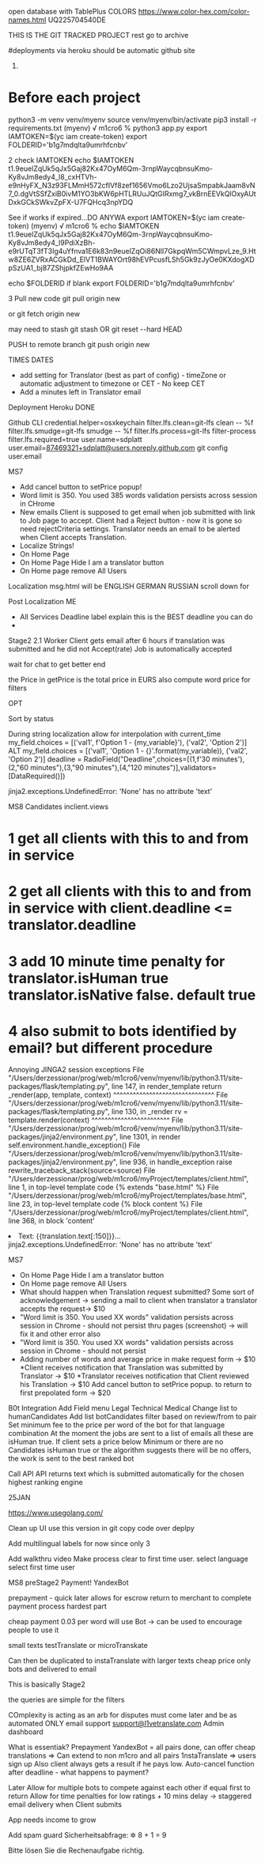 
open database with TablePlus
COLORS https://www.color-hex.com/color-names.html
UQ225704540DE

THIS IS THE GIT TRACKED PROJECT
rest go to archive

#deployments via heroku should be automatic
github site



1. 
# Before each project
python3 -m venv venv/myenv 
source venv/myenv/bin/activate
pip3 install -r requirements.txt
(myenv) √ m1cro6 % python3 app.py
export IAMTOKEN=$(yc iam create-token)
export FOLDERID='b1g7mdqlta9umrhfcnbv'

2
check IAMTOKEN
echo $IAMTOKEN
t1.9euelZqUk5qJx5Gaj82Kx47OyM6Qm-3rnpWaycqbnsuKmo-Ky8vJm8edy4_l8_cxHTVh-e9nHyFX_N3z93FLMmH572cfIVf8zef1656Vmo6Lzo2UjsaSmpabkJaam8vN7_0.dgVtSSfZxiB0ivM1YO3bKW6pHTLRUuJQtGIRxmg7_vkBrnEEVkQlOxyAUtDxkGCkSWkvZpFX-U7FQHcq3npYDQ

See if works if expired...DO ANYWA
export IAMTOKEN=$(yc iam create-token)
(myenv) √ m1cro6 % echo $IAMTOKEN                        
t1.9euelZqUk5qJx5Gaj82Kx47OyM6Qm-3rnpWaycqbnsuKmo-Ky8vJm8edy4_l9PdiXzBh-e9rUTqT3fT3Ig4uYfnva1E6k83n9euelZqOi86NlI7GkpqWm5CWmpvLze_9.Htw8ZE6ZVRxACGkDd_ElVT1BWAYOrt98hEVPcusfLSh5Gk9zJyOe0KXdogXDpSzUA1_bj87ZShjpkfZEwHo9AA

echo $FOLDERID 
if blank
export FOLDERID='b1g7mdqlta9umrhfcnbv'

3
Pull new code
git pull origin new

or 
git fetch origin new

may need to stash
git stash
OR
git reset --hard HEAD
 
PUSH to remote branch
git push origin new




TIMES DATES
* add setting for Translator (best as part of config) - timeZone or automatic adjustment to timezone or CET - No keep CET
* Add a minutes left in Translator email 


Deployment Heroku DONE

Github CLI
credential.helper=osxkeychain
filter.lfs.clean=git-lfs clean -- %f
filter.lfs.smudge=git-lfs smudge -- %f
filter.lfs.process=git-lfs filter-process
filter.lfs.required=true
user.name=sdplatt
user.email=87469321+sdplatt@users.noreply.github.com
git config user.email




MS7
* Add cancel button to setPrice popup!
* Word limit is 350. You used 385 words validation persists across session in CHrome
* New emails
Client is supposed to get email when job submitted with link to Job page to accept.
Client had a Reject button - now it is gone so need rejectCriteria settings.
Translator needs an email to be alerted when Client accepts Translation.
* Localize Strings!
* On Home Page 
* On Home Page Hide I am a translator button 
* On Home page remove All Users

Localization
msg.html will be ENGLISH GERMAN RUSSIAN scroll down for


Post Localization
ME
* All Services Deadline label explain this is the BEST deadline you can do
* 

Stage2
2.1 Worker
Client gets email after 6 hours if translation was submitted and he did not Accept(rate)
Job is automatically accepted

wait for chat to get better end


the Price in getPrice is the total price in EURS
also compute word price for filters


OPT 

Sort by status

During string localization allow for interpolation with current_time
my_field.choices = [('val1', f'Option 1 - {my_variable}'), ('val2', 'Option 2')]
ALT my_field.choices = [('val1', 'Option 1 - {}'.format(my_variable)), ('val2', 'Option 2')]
    deadline = RadioField("Deadline",choices=[(1,f'30 minutes'),(2,"60 minutes"),(3,"90 minutes"),(4,"120 minutes")],validators=[DataRequired()])

    
jinja2.exceptions.UndefinedError: 'None' has no attribute 'text'


MS8
Candidates inclient.views
# 1 get all clients with this to and from in service
# 2 get all clients with this to and from in service with client.deadline <= translator.deadline
# 3 add 10 minute time penalty for translator.isHuman true translator.isNative false. default true
# 4 also submit to bots identified by email? but different procedure

Annoying JINGA2 session exceptions
  File "/Users/derzessionar/prog/web/m1cro6/venv/myenv/lib/python3.11/site-packages/flask/templating.py", line 147, in render_template
    return _render(app, template, context)
           ^^^^^^^^^^^^^^^^^^^^^^^^^^^^^^^
  File "/Users/derzessionar/prog/web/m1cro6/venv/myenv/lib/python3.11/site-packages/flask/templating.py", line 130, in _render
    rv = template.render(context)
         ^^^^^^^^^^^^^^^^^^^^^^^^
  File "/Users/derzessionar/prog/web/m1cro6/venv/myenv/lib/python3.11/site-packages/jinja2/environment.py", line 1301, in render
    self.environment.handle_exception()
  File "/Users/derzessionar/prog/web/m1cro6/venv/myenv/lib/python3.11/site-packages/jinja2/environment.py", line 936, in handle_exception
    raise rewrite_traceback_stack(source=source)
  File "/Users/derzessionar/prog/web/m1cro6/myProject/templates/client.html", line 1, in top-level template code
    {% extends "base.html" %}
  File "/Users/derzessionar/prog/web/m1cro6/myProject/templates/base.html", line 23, in top-level template code
    {% block content %}
  File "/Users/derzessionar/prog/web/m1cro6/myProject/templates/client.html", line 368, in block 'content'
    <li>Text: {{translation.text[:150]}}...</li>
jinja2.exceptions.UndefinedError: 'None' has no attribute 'text'

MS7
* On Home Page Hide I am a translator button
* On Home page remove All Users
* What should happen when Translation request submitted? Some sort of acknowledgement -> sending a mail to client when translator a translator accepts the request-> $10
* "Word limit is 350. You used XX words" validation persists across session in Chrome - should not persist thru pages (screenshot) -> will fix it and other error also
* "Word limit is 350. You used XX words" validation persists across session in Chrome - should not persist
* Adding number of words and average price in make request form -> $10
*Client receives notification that Translation was submitted by Translator -> $10
*Translator receives notification that Client reviewed his Translation -> $10
Add cancel button to setPrice popup. to return to first prepolated form -> $20


B0t Integration
Add Field menu Legal Technical Medical 
Change list to humanCandidates
Add list botCandidates filter based on review/from to pair
Set minimum fee to the price per word of the bot for that language combination
At the moment the jobs are sent to a list of emails all these are isHuman true.
If client sets a price below Minimum or there are no Candidates isHuman true or the algorithm suggests there will be no offers,
the work is sent to the best ranked bot

Call API 
API returns text which is submitted automatically for the chosen highest ranking engine

 
25JAN

https://www.usegolang.com/

Clean up UI
use this version in git copy code over
deplpy

Add multilingual labels for now since only 3

Add walkthru video
Make process clear to first time user.
select language select first time user


MS8 preStage2
Payment!
YandexBot

prepayment - 
quick
later allows for escrow
return to merchant to complete payment process
hardest part

cheap payment 0.03 per word will use Bot -> can be used to encourage people to use it

small texts testTranslate or microTranskate

Can then be duplicated to instaTranslate with larger texts cheap price only bots and delivered to email

This is basically Stage2

the queries are simple for the filters

COmplexity is acting as an arb for disputes must come later and be as automated
ONLY email support 
support@l1vetranslate.com
Admin dashboard

What is essentiak?
Prepayment 
YandexBot = all pairs done, can offer cheap translations
=> Can extend to non m1cro and all pairs 1nstaTranslate => users sign up
Also client always gets a result if he pays low. 
Auto-cancel function after deadline - what happens to payment?


Later Allow for multiple bots to compete against each other if equal first to return
Allow for time penalties for low ratings + 10 mins delay -> staggered email delivery when Client submits

App needs income to grow

Add spam guard
Sicherheitsabfrage: ✲
8 + 1 = 
9

Bitte lösen Sie die Rechenaufgabe richtig.

